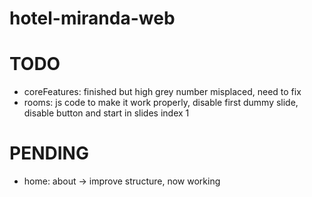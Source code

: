 # hotel-miranda-web

# TODO

- coreFeatures: finished but high grey number misplaced, need to fix
- rooms: js code to make it work properly, disable first dummy slide, disable button and start in slides index 1

# PENDING

- home: about -> improve structure, now working
